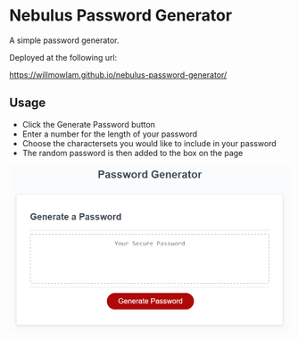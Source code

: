 # Nebulus Password Generator

A simple password generator.

Deployed at the following url:

https://willmowlam.github.io/nebulus-password-generator/

## Usage

- Click the Generate Password button
- Enter a number for the length of your password
- Choose the charactersets you would like to include in your password
- The random password is then added to the box on the page

![password generator screenshot](./assets/images/05-javascript-challenge-demo.png)
